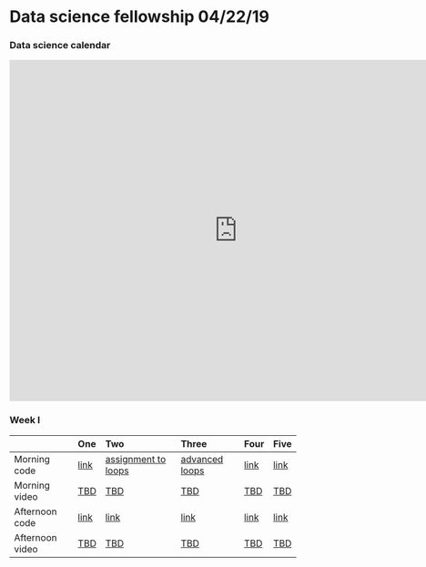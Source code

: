 # Data science fellowship 04/22/19 




### Data science calendar

<iframe src="https://calendar.google.com/calendar/embed?src=flatironschool.com_ol6td9qn7mv33socuqn1195oqc%40group.calendar.google.com&ctz=America%2FNew_York" style="border: 0" width="800" height="600" frameborder="0" scrolling="no"> calendar</iframe>



### Week I 

|                 | One                                       | Two                                       | Three                                     | Four                                      | Five                                      |
|:----------------|:------------------------------------------|:------------------------------------------|:------------------------------------------|:------------------------------------------|:------------------------------------------|
| Morning code    | <a href="http://example.com/{0}">link</a> | <a href="https://github.com/learn-co-students/dc_ds_04_22_19/tree/master/module_1/lecture_1_day_2_python-101-assignment-to-loops">assignment to loops</a> | <a href="https://github.com/learn-co-students/dc_ds_04_22_19/tree/master/module_1/lecture_1_day_3_python-202-adv-loops-functions">advanced loops</a> | <a href="http://example.com/{0}">link</a> | <a href="http://example.com/{0}">link</a> |
| Morning video   | <a href=""> TBD </a> | <a href=""> TBD </a> | <a href=""> TBD </a> | <a href=""> TBD </a> | <a href="">TBD</a> |
| Afternoon code  | <a href="http://example.com/{0}">link</a> | <a href="http://example.com/{0}">link</a> | <a href="http://example.com/{0}">link</a> | <a href="http://example.com/{0}">link</a> | <a href="http://example.com/{0}">link</a> |
| Afternoon video | <a href=""> TBD </a> | <a href=""> TBD </a> | <a href=""> TBD </a> | <a href=""> TBD </a> | <a href=""> TBD </a> |

